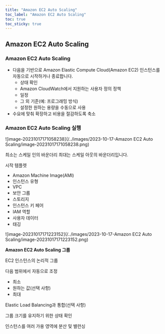 ```yaml
---
title: "Amazon EC2 Auto Scaling"
toc_label: "Amazon EC2 Auto Scaling"
toc: true
toc_sticky: true
---
```


## Amazon EC2 Auto Scaling

### Amazon EC2 Auto Scaling

- 다음을 기반으로 Amazon Elastic Compute Cloud(Amazon EC2) 인스턴스를 자동으로 시작하거나 종료합니다. 
  - 상태 확인 
  - Amazon CloudWatch에서 지원하는 사용자 정의 정책 
  - 일정 
  - 그 외 기준(예: 프로그래밍 방식) 
  - 설정한 원하는 용량을 수동으로 사용  
- 수요에 맞춰 확장하고 비용을 절감하도록 축소

### Amazon EC2 Auto Scaling 실행

![image-20231017171058238](/../images/2023-10-17-Amazon EC2 Auto Scaling/image-20231017171058238.png)

최소는 스케일 인의 바운더리 최대는 스케일 아웃의 바운더리입니다.

시작 템플렛

- Amazon Machine Image(AMI)  
- 인스턴스 유형  
- VPC  
- 보안 그룹  
- 스토리지  
- 인스턴스 키 페어  
- IAM 역할 
- 사용자 데이터  
- 태깅

![image-20231017171223152](/../images/2023-10-17-Amazon EC2 Auto Scaling/image-20231017171223152.png)

**Amazon EC2 Auto Scaling 그룹**

EC2 인스턴스의 논리적 그룹 

다음 범위에서 자동으로 조정 

- 최소  
- 원하는 값(선택 사항)  
- 최대 

Elastic Load Balancing과 통합(선택 사항) 

그룹 크기를 유지하기 위한 상태 확인 

인스턴스를 여러 가용 영역에 분산 및 밸런싱